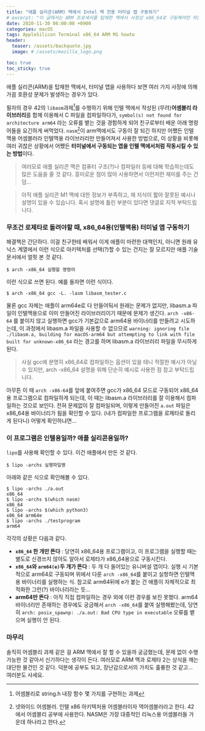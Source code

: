 ```yaml
---
title: "애플 실리콘(ARM) 맥에서 Intel 맥 전용 터미널 앱 구동하기"
# excerpt: "이 글에서는 ARM 프로세서를 탑재한 맥에서 사정상 x86_64로 구동해야만 하는 터미널 앱을 사용하는 법을 설명합니다. 또한 각각의 프로그램이 어떤 프로세서용 바이너리를 갖고 있는지 확인하는 방법도 설명합니다. ARM 맥에서 어셈블리 공부를 하며..."
date: 2020-11-30 06:00:00 +0900
categories: macOS
tags: AppleSilicon Terminal x86_64 ARM M1 howto
header:
  teaser: /assets/backquote.jpg
  image: # /assets/mozilla_logo.png 

toc: true  
toc_sticky: true 
---
```


애플 실리콘(ARM)을 탑재한 맥에서, 터미널 앱을 사용하다 보면 여러 가지 사정에 의해 가끔 호환성 문제가 발생하는 경우가 있다.

필자의 경우 42의 `libasm`과제[^1]를 수행하기 위해 인텔 맥에서 작성된 (무려)**어셈블리 라이브러리**를 함께 이용해서 C 파일을 컴파일하다가, `symbol(s) not found for architecture arm64` 라는 오류를 뱉는 것을 경험하게 되어 친구로부터 배운 아래 명령어들을 요긴하게 써먹었다. `nasm`[^2]이 arm맥에서도 구동이 잘 되긴 하지만 어쨌든 인텔맥용 어셈블러라 인텔맥용 라이브러리만 만들어져서 사용한 방법으로, 이 상황을 비롯해 여러 귀찮은 상황에서 어쨌든 **터미널에서 구동되는 앱을 인텔 맥에서처럼 작동시킬 수 있는 방법**이다.

[^1]: 어셈블리로 string.h 내장 함수 몇 가지를 구현하는 과제
[^2]: 넷와이드 어셈블러. 인텔 x86 아키텍처용 어셈블러이자 역어셈블러라고 한다. 42에서 어셈블리 공부에 사용한다. NASM은 가장 대중적인 리눅스용 어셈블러들 가운데 하나라고 한다.

> 여러모로 애플 실리콘 맥은 컴퓨터 구조(?)나 컴파일러 등에 대해 학습하는데도 많은 도움을 줄 것 같다. 흥미로운 점이 많아 사용하면서 이런저런 재미를 주는 건 덤...  

> 아직 애플 실리콘 M1 맥에 대한 정보가 부족하고, 제 지식이 짧아 잘못된 예시나 설명이 있을 수 있습니다. 혹시 설명에 틀린 부분이 있다면 댓글로 지적 부탁드립니다.

### 무조건 로제타로 돌려야할 때, x86_64용(인텔맥용) 터미널 앱 구동하기

해결책은 간단하다. 이걸 친구한테 배워서 이게 애플이 마련한 대책인지, 아니면 원래 유닉스 계열에서 이런 식으로 아키텍처를 선택(?)할 수 있는 건지는 잘 모르지만 애플 기술 문서에서 얼핏 본 것 같다.

~~~shell
$ arch -x86_64 실행할 명령어
~~~

이런 식으로 쓰면 된다. 예를 들자면 이런 식이다.

~~~shell
$ arch -x86_64 gcc -L. -lasm libasm_tester.c
~~~

물론 gcc 자체는 애플이 arm64e로 다 만들어둬서 원래는 문제가 없지만, libasm.a 파일이 인텔맥용으로 이미 만들어진 라이브러리이기 때문에 문제가 생긴다. `arch -x86-64` 를 붙이지 않고 실행하면 gcc가 기본값으로 arm64용 바이너리를 만들려고 시도하는데, 이 과정에서 libasm.a 파일을 사용할 수 없으므로 `warning: ignoring file ./libasm.a, building for macOS-arm64 but attempting to link with file built for unknown-x86_64` 라는 경고를 하며 libasm.a 라이브러리 파일을 무시하게 된다.

> 사실 gcc에 분명히 x86_64로 컴파일하는 옵션이 있을 테니 적절한 예시가 아닐 수 있지만, arch -x86_64 설명을 위해 단순히 예시로 사용한 점 참고 부탁드립니다.

아무튼 이 때 `arch -x86-64`를 앞에 붙여주면 gcc가 x86_64 모드로 구동되어 x86_64용 프로그램으로 컴파일하게 되는데, 이 때는 libasm.a 라이브러리를 잘 이용해서 컴파일하는 것으로 보인다. 전혀 문제없이 잘 컴파일되며, 이렇게 만들어진 `a.out` 파일은 x86_64용 바이너리가 됨을 확인할 수 있다. (내가 컴파일한 프로그램을 로제타로 돌리게 된다니) 어떻게 확인하냐면...

### 이 프로그램은 인텔용일까? 애플 실리콘용일까?

`lipo`를 사용해 확인할 수 있다. 이건 애플에서 만든 것 같다. 

~~~shell
$ lipo -archs 실행파일명
~~~

아래와 같은 식으로 확인해볼 수 있다.

~~~shell
$ lipo -archs ./a.out
x86_64
$ lipo -archs $(which nasm)
x86_64
$ lipo -archs $(which python3)
x86_64 arm64e
$ lipo -archs ./testprogram
arm64
~~~

각각의 상황은 다음과 같다.

- **`x86_64` 한 개만 뜬다** : 당연히 x86_64용 프로그램이고, 이 프로그램을 실행할 때는 별도로 신경쓰지 않아도 알아서 로제타가 x86_64용으로 구동시킨다.
- **`x86_64`와 `arm64(e)`두 개가 뜬다** : 두 개 다 들어있는 유니버설 앱이다. 실행 시 기본적으로 arm64로 구동되며 위에서 다룬 `arch -x86_64`를 붙이고 실항하면 인텔맥용 바이너리를 실행하는 식. 참고로 arm64뒤에 e가 붙는 건 애플이 자체적으로 최적화한 그런(?) 바이너리라는 듯...
- **arm64만 뜬다** : 아직 직접 컴파일하는 경우 외에 이런 경우를 보진 못했다. arm64 바이너리만 존재하는 경우에도 궁금해서 `arch -x86_64`를 붙여 실행해봤는데, 당연히 `arch: posix_spawnp: ./a.out: Bad CPU type in executable` 오류를 뱉으며 실행이 안 된다.

### 마무리

솔직히 어셈블리 과제 같은 걸 ARM 맥에서 잘 할 수 있을까 궁금했는데, 문제 없이 수행 가능한 것 같아서 신기하다는 생각이 든다. 여러모로 ARM 맥과 로제타 2는 상식을 깨는 대단한 물건인 것 같다. 덕분에 공부도 되고, 장난감으로서의 가치도 훌륭한 것 같고... 여러분도 사세요.